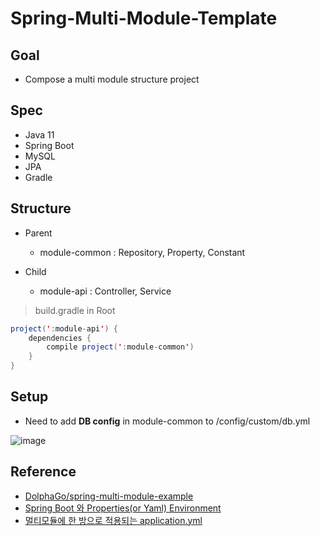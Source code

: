 # Spring-Multi-Module-Template

## Goal

* Compose a multi module structure project

## Spec

* Java 11
* Spring Boot
* MySQL
* JPA
* Gradle

## Structure

* Parent
  - module-common : Repository, Property, Constant

* Child
  - module-api : Controller, Service

> build.gradle in Root
``` java
project(':module-api') {
    dependencies {
        compile project(':module-common')
    }
} 
```

## Setup

* Need to add **DB config** in module-common to /config/custom/db.yml

![image](https://user-images.githubusercontent.com/18522341/115961986-16020880-a554-11eb-8c98-76f727b24c8c.png)



## Reference

* [DolphaGo/spring-multi-module-example](https://github.com/DolphaGo/spring-multi-module-example)
* [Spring Boot 와 Properties(or Yaml) Environment](https://kingbbode.tistory.com/39)
* [멀티모듈에 한 방으로 적용되는 application.yml](https://devyounji.tistory.com/40)
